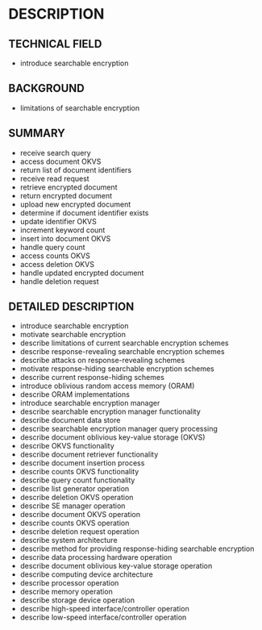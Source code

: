 # DESCRIPTION

## TECHNICAL FIELD

- introduce searchable encryption

## BACKGROUND

- limitations of searchable encryption

## SUMMARY

- receive search query
- access document OKVS
- return list of document identifiers
- receive read request
- retrieve encrypted document
- return encrypted document
- upload new encrypted document
- determine if document identifier exists
- update identifier OKVS
- increment keyword count
- insert into document OKVS
- handle query count
- access counts OKVS
- access deletion OKVS
- handle updated encrypted document
- handle deletion request

## DETAILED DESCRIPTION

- introduce searchable encryption
- motivate searchable encryption
- describe limitations of current searchable encryption schemes
- describe response-revealing searchable encryption schemes
- describe attacks on response-revealing schemes
- motivate response-hiding searchable encryption schemes
- describe current response-hiding schemes
- introduce oblivious random access memory (ORAM)
- describe ORAM implementations
- introduce searchable encryption manager
- describe searchable encryption manager functionality
- describe document data store
- describe searchable encryption manager query processing
- describe document oblivious key-value storage (OKVS)
- describe OKVS functionality
- describe document retriever functionality
- describe document insertion process
- describe counts OKVS functionality
- describe query count functionality
- describe list generator operation
- describe deletion OKVS operation
- describe SE manager operation
- describe document OKVS operation
- describe counts OKVS operation
- describe deletion request operation
- describe system architecture
- describe method for providing response-hiding searchable encryption
- describe data processing hardware operation
- describe document oblivious key-value storage operation
- describe computing device architecture
- describe processor operation
- describe memory operation
- describe storage device operation
- describe high-speed interface/controller operation
- describe low-speed interface/controller operation


